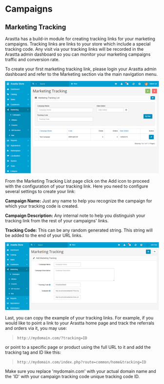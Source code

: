 Campaigns
=========

Marketing Tracking
--------------

Arastta has a build-in module for creating tracking links for your marketing campaigns. Tracking links are links to your store which include a special tracking code. Any visit via your tracking links will be recorded in the Arastta admin dashboard so you can monitor your marketing campaigns traffic and conversion rate.
 
To create your first marketing tracking link, please login your Arastta admin dashboard and refer to the Marketing section via the main navigation menu.

![campaigns list backend](_images/campaigns-list.png)

From the Marketing Tracking List page click on the Add icon to proceed with the configuration of your tracking link. Here you need to configure several settings to create your link:
 
**Campaign Name:** Just any name to help you recognize the campaign for which your tracking code is created.

**Campaign Description:** Any internal note to help you distinguish your tracking link from the rest of your campaigns' links.

**Tracking Code:** This can be any random generated string. This string will be added to the end of your URL links.

![campaigns edit backend](_images/campaigns.png)

Last, you can copy the example of your tracking links. For example, if you would like to point a link to your Arastta home page and track the referrals and orders via it, you may use:

> `http://mydomain.com/?tracking=ID`

or point to a specific page or product using the full URL to it and add the tracking tag and ID like this:

> `http://mydomain.com/index.php?route=common/home&tracking=ID`

Make sure you replace 'mydomain.com' with your actual domain name and the 'ID' with your campaign tracking code unique tracking code ID.
